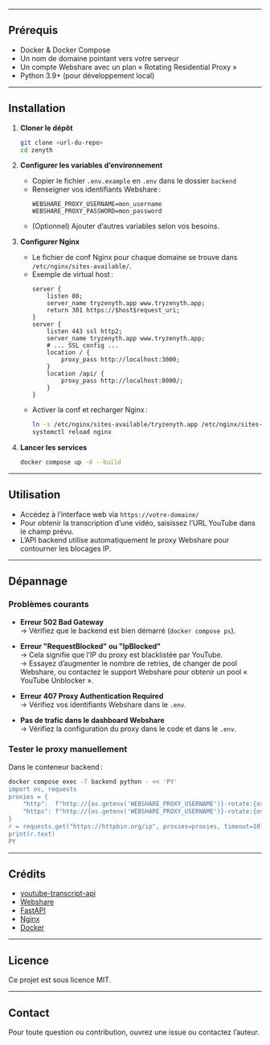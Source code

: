 
---

## Prérequis

- Docker & Docker Compose
- Un nom de domaine pointant vers votre serveur
- Un compte Webshare avec un plan « Rotating Residential Proxy »
- Python 3.9+ (pour développement local)

---

## Installation

1. **Cloner le dépôt**
   ```bash
   git clone <url-du-repo>
   cd zenyth
   ```

2. **Configurer les variables d’environnement**
   - Copier le fichier `.env.example` en `.env` dans le dossier `backend`
   - Renseigner vos identifiants Webshare :
     ```
     WEBSHARE_PROXY_USERNAME=mon_username
     WEBSHARE_PROXY_PASSWORD=mon_password
     ```
   - (Optionnel) Ajouter d’autres variables selon vos besoins.

3. **Configurer Nginx**
   - Le fichier de conf Nginx pour chaque domaine se trouve dans `/etc/nginx/sites-available/`.
   - Exemple de virtual host :
     ```
     server {
         listen 80;
         server_name tryzenyth.app www.tryzenyth.app;
         return 301 https://$host$request_uri;
     }
     server {
         listen 443 ssl http2;
         server_name tryzenyth.app www.tryzenyth.app;
         # ... SSL config ...
         location / {
             proxy_pass http://localhost:3000;
         }
         location /api/ {
             proxy_pass http://localhost:8000/;
         }
     }
     ```
   - Activer la conf et recharger Nginx :
     ```bash
     ln -s /etc/nginx/sites-available/tryzenyth.app /etc/nginx/sites-enabled/
     systemctl reload nginx
     ```

4. **Lancer les services**
   ```bash
   docker compose up -d --build
   ```

---

## Utilisation

- Accédez à l’interface web via `https://votre-domaine/`
- Pour obtenir la transcription d’une vidéo, saisissez l’URL YouTube dans le champ prévu.
- L’API backend utilise automatiquement le proxy Webshare pour contourner les blocages IP.

---

## Dépannage

### Problèmes courants

- **Erreur 502 Bad Gateway**  
  → Vérifiez que le backend est bien démarré (`docker compose ps`).

- **Erreur "RequestBlocked" ou "IpBlocked"**  
  → Cela signifie que l’IP du proxy est blacklistée par YouTube.  
  → Essayez d’augmenter le nombre de retries, de changer de pool Webshare, ou contactez le support Webshare pour obtenir un pool « YouTube Unblocker ».

- **Erreur 407 Proxy Authentication Required**  
  → Vérifiez vos identifiants Webshare dans le `.env`.

- **Pas de trafic dans le dashboard Webshare**  
  → Vérifiez la configuration du proxy dans le code et dans le `.env`.

### Tester le proxy manuellement

Dans le conteneur backend :
```bash
docker compose exec -T backend python - << 'PY'
import os, requests
proxies = {
    "http":  f"http://{os.getenv('WEBSHARE_PROXY_USERNAME')}-rotate:{os.getenv('WEBSHARE_PROXY_PASSWORD')}@p.webshare.io:80",
    "https": f"http://{os.getenv('WEBSHARE_PROXY_USERNAME')}-rotate:{os.getenv('WEBSHARE_PROXY_PASSWORD')}@p.webshare.io:80",
}
r = requests.get("https://httpbin.org/ip", proxies=proxies, timeout=10)
print(r.text)
PY
```

---

## Crédits

- [youtube-transcript-api](https://github.com/jdepoix/youtube-transcript-api)
- [Webshare](https://www.webshare.io/)
- [FastAPI](https://fastapi.tiangolo.com/)
- [Nginx](https://nginx.org/)
- [Docker](https://www.docker.com/)

---

## Licence

Ce projet est sous licence MIT.

---

## Contact

Pour toute question ou contribution, ouvrez une issue ou contactez l’auteur.
